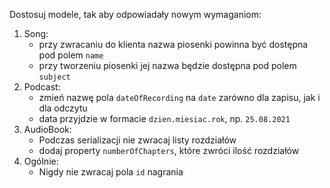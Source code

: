 Dostosuj modele, tak aby odpowiadały nowym wymaganiom:
1. Song:
    - przy zwracaniu do klienta nazwa piosenki powinna być dostępna pod polem `name` 
    - przy tworzeniu piosenki jej nazwa będzie dostępna pod polem `subject`
2. Podcast:
    - zmień nazwę pola `dateOfRecording` na `date` zarówno dla zapisu, jak i dla odczytu
    - data przyjdzie w formacie `dzien.miesiac.rok`, np. `25.08.2021`
3. AudioBook:
    - Podczas serializacji nie zwracaj listy rozdziałów
    - dodaj property `numberOfChapters`, które zwróci ilość rozdziałów
4. Ogólnie:
   - Nigdy nie zwracaj pola `id` nagrania